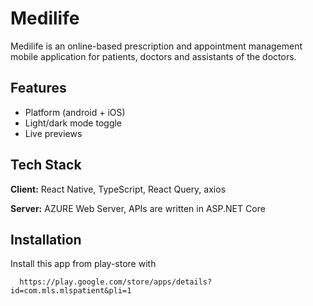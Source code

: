 
# Medilife

Medilife is an online-based prescription and appointment management mobile application for patients, doctors and assistants of the doctors.


## Features

- Platform (android + iOS)
- Light/dark mode toggle
- Live previews



## Tech Stack

**Client:** React Native, TypeScript, React Query, axios

**Server:** AZURE Web Server, APIs are written in ASP.NET Core


## Installation

Install this app from play-store with

```
  https://play.google.com/store/apps/details?id=com.mls.mlspatient&pli=1
```
    